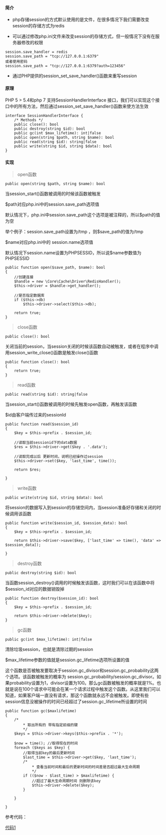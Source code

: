 #### 简介

- php存储session的方式默认使用的是文件，在很多情况下我们需要改变session的存储方式为redis

- 可以通过修改php.ini文件来改变session的存储方式，但一般情况下没有在服务器修改的权限

```
session.save_handler = redis
session.save_path = "tcp://127.0.0.1:6379"
或者使用密码
session.save_path = "tcp://127.0.0.1:6379?auth=123456"
```

- 通过PHP提供的session_set_save_handler()函数来重写session

#### 原理

PHP 5 > 5.4和php 7 支持SessionHandlerInterface 接口，我们可以实现这个接口中的所有方法，然后通过session_set_save_handler()函数来使方法生效

```
interface SessionHandlerInterface {
    /* Methods */
    public close(): bool
    public destroy(string $id): bool
    public gc(int $max_lifetime): int|false
    public open(string $path, string $name): bool
    public read(string $id): string|false
    public write(string $id, string $data): bool
}
```

#### 实现

> open函数

```
public open(string $path, string $name): bool
```

当session_start()函数被调用的时候该函数被触发

$path对应php.ini中的session.save_path选项值

默认情况下，php.ini中session.save_path这个选项是被注释的，所以$path的值为空

举个例子：session.save_path设置为/tmp ，则$save_path的值为/tmp

$name对应php.ini中的 session.name选项值

默认情况下session.name设置为PHPSESSID，所以说$name参数值为PHPSESSID

```
public function open($save_path, $name): bool
{
    //创建连接
    $handle = new \Core\Cache\Driver\RedisHandler();
    $this->driver = $handle->get_handler();

    //是否指定数据库
    if ($this->db)
        $this->driver->select($this->db);

    return true;
}
```

> close函数

```
public close(): bool
```

关闭当前的session，当session关闭的时候该函数自动被触发，或者在程序中调用session_write_close()函数是触发close()函数

```
public function close(): bool
{
    return true;
}
```

> read函数

```
public read(string $id): string|false
```

当session_start()函数被调用的时候先触发open函数，再触发该函数

$id由客户端传过来的sessionId

```
public function read($session_id)
{
    $key = $this->prefix . $session_id;

    //读取当前sessionid下的data数据
    $res = $this->driver->get($key . '.data');

    //读取完成以后 更新时间，说明已经操作过session
    $this->driver->set($key, 'last_time', time());

    return $res;

}
```

> write函数

```
public write(string $id, string $data): bool
```
将session的数据写入到session的存储空间内，当session准备好存储和关闭的时候调用该函数

```
public function write($session_id, $session_data): bool
{
    $key = $this->prefix . $session_id;

    return $this->driver->save($key, ['last_time' => time(), 'data' => $session_data]);

}
```

> destroy函数

```
public destroy(string $id): bool
```

当函数session_destroy()调用的时候触发该函数，这时我们可以在该函数中将$session_id对应的数据销毁掉

```
public function destroy($session_id): bool
{
    $key = $this->prefix . $session_id;

    return $this->driver->delete($key);
}
```

> gc函数

```
public gc(int $max_lifetime): int|false
```
清除垃圾session，也就是清除过期的session

$max_lifetime参数的值就是session.gc_lifetime选项所设置的值

这个函数是否被触发要取决于session.gc_divisor和session.gc_probability这两个选项。该函数被触发的概率为 session.gc_probability/session.gc_divisor。如果probability设置为1，divisor设置为100。那么gc函数被触发的概率就是1%。也就是说在100个请求中可能会在某一个请求过程中触发这个函数。从这里我们可以知道，如果客户端一直没有请求，那这个函数就永远不会被触发。即使有些session信息没被操作的时间已经超过了session.gc_lifetime所设置的时间

```
public function gc($maxlifetime)
{
    /*
        * 取出所有的 带有指定前缀的键
        */
    $keys = $this->driver->keys($this->prefix . '*');

    $now = time(); //取得现在的时间
    foreach ($keys as $key) {
        //取得当前key的最后更新时间
        $last_time = $this->driver->get($key, 'last_time');
        /*
            * 查看当前时间和最后的更新时间的时间差是否超过最大生命周期
            */
        if (($now - $last_time) > $maxlifetime) {
            //超过了最大生命周期时间 则删除该key
            $this->driver->delete($key);
        }

    }

}
```

参考代码：

[代码1](../../../../SHPhp/tree/master/system/Core/Session/Driver/RedisHandler.class.php)